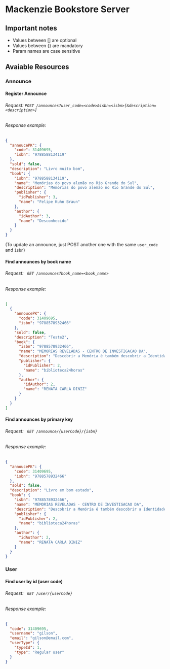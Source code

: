 # Mackenzie Bookstore Server

## Important notes

- Values between [] are optional
- Values between {} are mandatory
- Param names are case sensitive

## Avaiable Resources

### Announce

#### Register Announce
###### Request: ``` POST /announces?user_code=<code>&isbn=<isbn>[&description=<description>] ```

###### Response example: 
```json
{
  "annoucePK": {
    "code": 31409695,
    "isbn": "9788588134119"
  },
  "sold": false,
  "description": "Livro muito bom",
  "book": {
    "isbn": "9788588134119",
    "name": "Memórias do povo alemão no Rio Grande do Sul",
    "description": "Memórias do povo alemão no Rio Grande do Sul",
    "publisher": {
      "idPublisher": 3,
      "name": "Felipe Kuhn Braun"
    },
    "author": {
      "idAuthor": 3,
      "name": "Desconhecido"
    }
  }
} 
```
(To update an announce, just POST another one with the same ```user_code``` and ```isbn```)

#### Find announces by book name

###### Request: ``` GET /announces?book_name=<book_name>```

###### Response example:
```json
[
  {
    "annoucePK": {
      "code": 31409695,
      "isbn": "9788578932466"
    },
    "sold": false,
    "description": "Teste2",
    "book": {
      "isbn": "9788578932466",
      "name": "MEMORIAS REVELADAS - CENTRO DE INVESTIGACAO DA",
      "description": "Descobrir a Memória é também descobrir a Identidade. Refletir sobre a identificaçãoda memória através da Filosofia, Moral,Ética e Educação, assim como dosrelacionamentos, comportamentos e conflitos do cotidiano, no tocante aos víciose virtudes que cerceiam o homem inserido na sociedade, caracteriza esta obra.Aventuras e desventuras do ser humano estão contidas em sermões e ensaios não moralistas, mas coerentes com a artede apreender o imaginário coletivo e representar com sensibilidade a Identidade do homem moderno.Conceitos como conflito, consciência, bem, mal, maternidade, paternidade, razão, moral, ética, motivação,autoestima, humildade e silêncio indagam como a Memória pode construir o intelecto e a moral através da racionalidade",
      "publisher": {
        "idPublisher": 2,
        "name": "biblioteca24horas"
      },
      "author": {
        "idAuthor": 2,
        "name": "RENATA CARLA DINIZ"
      }
    }
  }
]
```
#### Find announces by primary key

###### Request: ``` GET /announce/{userCode}/{isbn}```
###### Response example:
```json
{
  "annoucePK": {
    "code": 31409695,
    "isbn": "9788578932466"
  },
  "sold": false,
  "description": "Livro em bom estado",
  "book": {
    "isbn": "9788578932466",
    "name": "MEMORIAS REVELADAS - CENTRO DE INVESTIGACAO DA",
    "description": "Descobrir a Memória é também descobrir a Identidade. Refletir sobre a identificaçãoda memória através da Filosofia, Moral,Ética e Educação, assim como dosrelacionamentos, comportamentos e conflitos do cotidiano, no tocante aos víciose virtudes que cerceiam o homem inserido na sociedade, caracteriza esta obra.Aventuras e desventuras do ser humano estão contidas em sermões e ensaios não moralistas, mas coerentes com a artede apreender o imaginário coletivo e representar com sensibilidade a Identidade do homem moderno.Conceitos como conflito, consciência, bem, mal, maternidade, paternidade, razão, moral, ética, motivação,autoestima, humildade e silêncio indagam como a Memória pode construir o intelecto e a moral através da racionalidade",
    "publisher": {
      "idPublisher": 2,
      "name": "biblioteca24horas"
    },
    "author": {
      "idAuthor": 2,
      "name": "RENATA CARLA DINIZ"
    }
  }
}
```

### User

#### Find user by id (user code)

###### Request: ``` GET /user/{userCode}```

###### Response example: 
```json
{
  "code": 31409695,
  "username": "gilson",
  "email": "gilson@email.com",
  "userType": {
    "typeId": 1,
    "type": "Regular user"
  }
}
```